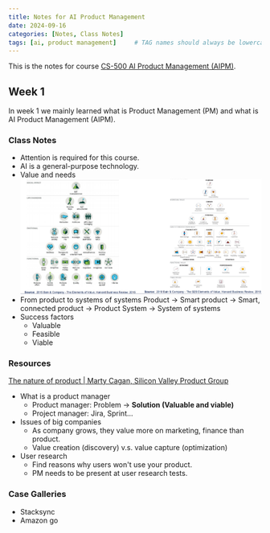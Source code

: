 ```yaml
---
title: Notes for AI Product Management
date: 2024-09-16
categories: [Notes, Class Notes]
tags: [ai, product management]     # TAG names should always be lowercase
---
```


This is the notes for course [CS-500 AI Product Management (AIPM)](https://edu.epfl.ch/studyplan/en/master/computer-science/coursebook/ai-product-management-CS-500).

## Week 1
In week 1 we mainly learned what is Product Management (PM) and what is AI Product Management (AIPM).
### Class Notes
- Attention is required for this course.
- AI is a general-purpose technology.
- Value and needs
![Elements of value](/assets/img/blogs/20240916_elements_of_value.png)
- From product to systems of systems
Product -> Smart product -> Smart, connected product -> Product System -> System of systems
- Success factors
    - Valuable
    - Feasible
    - Viable
### Resources
[The nature of product | Marty Cagan, Silicon Valley Product Group](https://www.youtube.com/watch?v=h-KVGHoQ_98&ab_channel=Lenny%27sPodcast)
- What is a product manager
    - Product manager: Problem -> **Solution (Valuable and viable)**
    - Project manager: Jira, Sprint...
- Issues of big companies
    - As company grows, they value more on marketing, finance than product.
    - Value creation (discovery) v.s. value capture (optimization)
- User research
    - Find reasons why users won't use your product.
    - PM needs to be present at user research tests.
### Case Galleries
- Stacksync
- Amazon go